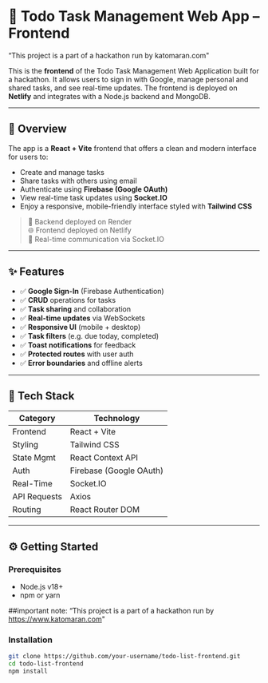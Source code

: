# 📝 Todo Task Management Web App – Frontend

“This project is a part of a hackathon run by katomaran.com"

This is the **frontend** of the Todo Task Management Web Application built for a hackathon. It allows users to sign in with Google, manage personal and shared tasks, and see real-time updates. The frontend is deployed on **Netlify** and integrates with a Node.js backend and MongoDB.

---

## 📌 Overview

The app is a **React + Vite** frontend that offers a clean and modern interface for users to:

- Create and manage tasks
- Share tasks with others using email
- Authenticate using **Firebase (Google OAuth)**
- View real-time task updates using **Socket.IO**
- Enjoy a responsive, mobile-friendly interface styled with **Tailwind CSS**

> 🔐 Backend deployed on Render  
> 🌐 Frontend deployed on Netlify  
> 🔗 Real-time communication via Socket.IO

---

## ✨ Features

- ✅ **Google Sign-In** (Firebase Authentication)
- ✅ **CRUD** operations for tasks
- ✅ **Task sharing** and collaboration
- ✅ **Real-time updates** via WebSockets
- ✅ **Responsive UI** (mobile + desktop)
- ✅ **Task filters** (e.g. due today, completed)
- ✅ **Toast notifications** for feedback
- ✅ **Protected routes** with user auth
- ✅ **Error boundaries** and offline alerts

---

## 🧱 Tech Stack

| Category       | Technology                |
|----------------|---------------------------|
| Frontend       | React + Vite              |
| Styling        | Tailwind CSS              |
| State Mgmt     | React Context API         |
| Auth           | Firebase (Google OAuth)   |
| Real-Time      | Socket.IO                 |
| API Requests   | Axios                     |
| Routing        | React Router DOM          |

---

## ⚙️ Getting Started

### Prerequisites

- Node.js v18+
- npm or yarn


##important note:
“This project is a part of a hackathon run by
https://www.katomaran.com"

### Installation

```bash
git clone https://github.com/your-username/todo-list-frontend.git
cd todo-list-frontend
npm install

